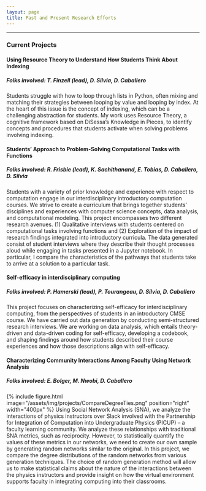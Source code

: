 ```yaml
---
layout: page
title: Past and Present Research Efforts
---
```

---
### Current Projects

#### Using Resource Theory to Understand How Students Think About Indexing
##### Folks involved: T. Finzell (lead), D. Silvia, D. Caballero
Students struggle with how to loop through lists in Python, often mixing and matching their strategies between looping by value and looping by index. At the heart of this issue is the concept of indexing, which can be a challenging abstraction for students. My work uses Resource Theory, a cognitive framework based on DiSessa’s Knowledge in Pieces, to identify concepts and procedures that students activate when solving problems involving indexing.

#### Students’ Approach to Problem-Solving Computational Tasks with Functions
##### Folks involved: R. Frisbie (lead), K. Sachithanand, E. Tobias, D. Caballero, D. Silvia
Students with a variety of prior knowledge and experience with respect to computation engage in our interdisciplinary introductory computation courses. We strive to create a curriculum that brings together students’ disciplines and experiences with computer science concepts, data analysis, and computational modeling. This project encompasses two different research avenues. (1) Qualitative interviews with students centered on computational tasks involving functions and (2) Exploration of the impact of research findings integrated into introductory curricula. The data generated consist of student interviews where they describe their thought processes aloud while engaging in tasks presented in a Jupyter notebook. In particular, I compare the characteristics of the pathways that students take to arrive at a solution to a particular task.

#### Self-efficacy in interdisciplinary computing
##### Folks involved: P. Hamerski (lead), P. Tourangeau, D. Silvia, D. Caballero
This project focuses on characterizing self-efficacy for interdisciplinary computing, from the perspectives of students in an introductory CMSE course. We have carried out data generation by conducting semi-structured research interviews. We are working on data analysis, which entails theory-driven and data-driven coding for self-efficacy, developing a codebook, and shaping findings around how students described their course experiences and how those descriptions align with self-efficacy.

#### Characterizing Community Interactions Among Faculty Using Network Analysis 
##### Folks involved: E. Bolger, M. Nwobi, D. Caballero
{% include figure.html image="/assets/img/projects/CompareDegreeTies.png" position="right" width="400px" %}
Using Social Network Analysis (SNA), we analyze the interactions of physics instructors over Slack involved with the Partnership for Integration of Computation into Undergraduate Physics (PICUP) – a faculty learning community. We analyze these relationships with traditional SNA metrics, such as reciprocity. However, to statistically quantify the values of these metrics in our networks, we need to create our own sample by generating random networks similar to the original. In this project, we compare the degree distributions of the random networks from various generation techniques. The choice of random generation method will allow us to make statistical claims about the nature of the interactions between the physics instructors and provide insight on how the virtual environment supports faculty in integrating computing into their classrooms.
